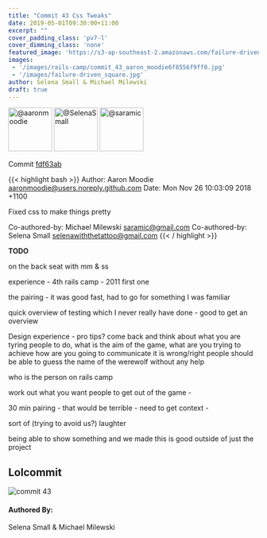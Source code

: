 ```yaml
---
title: "Commit 43 Css Tweaks"
date: 2019-05-01T09:30:00+11:00
excerpt: ""
cover_padding_class: 'pv7-l'
cover_dimming_class: 'none'
featured_image: 'https://s3-ap-southeast-2.amazonaws.com/failure-driven-blog/railscamp-24-woodfield-hobart/commit_43_aaron_moodie6f8556f9ff0.gif'
images:
 - '/images/rails-camp/commit_43_aaron_moodie6f8556f9ff0.jpg'
 - '/images/failure-driven_square.jpg'
author: Selena Small & Michael Milewski 
draft: true
---
```


<img alt="@aaronmoodie" src="//github.com/aaronmoodie.png" style="display: inline; width: 88px;" height="88" />
<img alt="@SelenaSmall" src="//github.com/SelenaSmall.png" style="display: inline; width: 88px;" height="88" />
<img alt="@saramic" src="//github.com/saramic.png" style="display: inline; width: 88px;" height="88" />

Commit [fdf63ab](https://github.com/failure-driven/railscamp-search-term/commit/fdf63ab12b72acdc3db10db649f6ae35994c7c14)

{{< highlight bash >}}
Author: Aaron Moodie <aaronmoodie@users.noreply.github.com>
Date:   Mon Nov 26 10:03:09 2018 +1100

Fixed css to make things pretty

Co-authored-by: Michael Milewski <saramic@gmail.com>
Co-authored-by: Selena Small <selenawiththetattoo@gmail.com>
{{< / highlight >}}

**TODO**

on the back seat with mm & ss

experience - 4th rails camp - 2011 first one

the pairing - it was good fast, had to go for something I was familiar

quick overview of testing which I never really have done - good to get an
overview

Design experience - pro tips? come back and think about what you are tyring
people to do, what is the aim of the game, what are you trying to achieve how
are you going to communicate it is wrong/right people should be able to guess
the name of the werewolf without any help

who is the person on rails camp

work out what you want people to get out of the game -

30 min pairing - that would be terrible - need to get context -

sort of (trying to avoid us?) laughter

being able to show something and we made this is good outside of just the
project

## Lolcommit

![commit 43](https://s3-ap-southeast-2.amazonaws.com/failure-driven-blog/railscamp-24-woodfield-hobart/commit_43_aaron_moodie6f8556f9ff0.gif)

#### Authored By:

Selena Small & Michael Milewski
